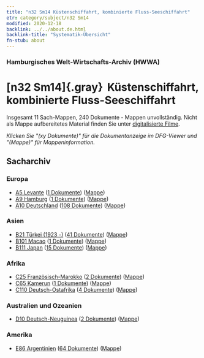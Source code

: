 ```yaml
---
title: "n32 Sm14 Küstenschiffahrt, kombinierte Fluss-Seeschiffahrt"
etr: category/subject/n32 Sm14
modified: 2020-12-18
backlink: ../../about.de.html
backlink-title: "Systematik-Übersicht"
fn-stub: about
---
```


### Hamburgisches Welt-Wirtschafts-Archiv (HWWA)
# [n32 Sm14]{.gray}&#8201; Küstenschiffahrt, kombinierte Fluss-Seeschiffahrt&#160; 




Insgesamt 11 Sach-Mappen, 240 Dokumente - Mappen unvollständig.
Nicht als Mappe aufbereitetes Material finden Sie unter [digitalisierte Filme](/film/h1_sh).

_Klicken Sie "(xy Dokumente)" für die Dokumentanzeige im DFG-Viewer und "(Mappe)" für Mappeninformation._

## Sacharchiv




### Europa

- [A5 Levante](../../../geo/about.de.html#A5) (<a href="https://dfg-viewer.de/show/?tx_dlf[id]=https://pm20.zbw.eu/mets/sh/1408xx/140898/1455xx/145585/public.mets.de.xml" target="_blank">1 Dokumente</a>) ([Mappe](http://purl.org/pressemappe20/folder/sh/140898,145585))
- [A9 Hamburg](../../../geo/about.de.html#A9) (<a href="https://dfg-viewer.de/show/?tx_dlf[id]=https://pm20.zbw.eu/mets/sh/1409xx/140905/1455xx/145585/public.mets.de.xml" target="_blank">1 Dokumente</a>) ([Mappe](http://purl.org/pressemappe20/folder/sh/140905,145585))
- [A10 Deutschland](../../../geo/about.de.html#A10) (<a href="https://dfg-viewer.de/show/?tx_dlf[id]=https://pm20.zbw.eu/mets/sh/1261xx/126128/1455xx/145585/public.mets.de.xml" target="_blank">108 Dokumente</a>) ([Mappe](http://purl.org/pressemappe20/folder/sh/126128,145585))

### Asien

- [B21 Türkei (1923 -)](../../../geo/about.de.html#B21) (<a href="https://dfg-viewer.de/show/?tx_dlf[id]=https://pm20.zbw.eu/mets/sh/1411xx/141111/1455xx/145585/public.mets.de.xml" target="_blank">41 Dokumente</a>) ([Mappe](http://purl.org/pressemappe20/folder/sh/141111,145585))
- [B101 Macao](../../../geo/about.de.html#B101) (<a href="https://dfg-viewer.de/show/?tx_dlf[id]=https://pm20.zbw.eu/mets/sh/1412xx/141267/1455xx/145585/public.mets.de.xml" target="_blank">1 Dokumente</a>) ([Mappe](http://purl.org/pressemappe20/folder/sh/141267,145585))
- [B111 Japan](../../../geo/about.de.html#B111) (<a href="https://dfg-viewer.de/show/?tx_dlf[id]=https://pm20.zbw.eu/mets/sh/1412xx/141272/1455xx/145585/public.mets.de.xml" target="_blank">15 Dokumente</a>) ([Mappe](http://purl.org/pressemappe20/folder/sh/141272,145585))

### Afrika

- [C25 Französisch-Marokko](../../../geo/about.de.html#C25) (<a href="https://dfg-viewer.de/show/?tx_dlf[id]=https://pm20.zbw.eu/mets/sh/1413xx/141358/1455xx/145585/public.mets.de.xml" target="_blank">2 Dokumente</a>) ([Mappe](http://purl.org/pressemappe20/folder/sh/141358,145585))
- [C65 Kamerun](../../../geo/about.de.html#C65) (<a href="https://dfg-viewer.de/show/?tx_dlf[id]=https://pm20.zbw.eu/mets/sh/1414xx/141410/1455xx/145585/public.mets.de.xml" target="_blank">1 Dokumente</a>) ([Mappe](http://purl.org/pressemappe20/folder/sh/141410,145585))
- [C110 Deutsch-Ostafrika](../../../geo/about.de.html#C110) (<a href="https://dfg-viewer.de/show/?tx_dlf[id]=https://pm20.zbw.eu/mets/sh/1414xx/141471/1455xx/145585/public.mets.de.xml" target="_blank">4 Dokumente</a>) ([Mappe](http://purl.org/pressemappe20/folder/sh/141471,145585))

### Australien und Ozeanien

- [D10 Deutsch-Neuguinea](../../../geo/about.de.html#D10) (<a href="https://dfg-viewer.de/show/?tx_dlf[id]=https://pm20.zbw.eu/mets/sh/1416xx/141601/1455xx/145585/public.mets.de.xml" target="_blank">2 Dokumente</a>) ([Mappe](http://purl.org/pressemappe20/folder/sh/141601,145585))

### Amerika

- [E86 Argentinien](../../../geo/about.de.html#E86) (<a href="https://dfg-viewer.de/show/?tx_dlf[id]=https://pm20.zbw.eu/mets/sh/1416xx/141692/1455xx/145585/public.mets.de.xml" target="_blank">64 Dokumente</a>) ([Mappe](http://purl.org/pressemappe20/folder/sh/141692,145585))


